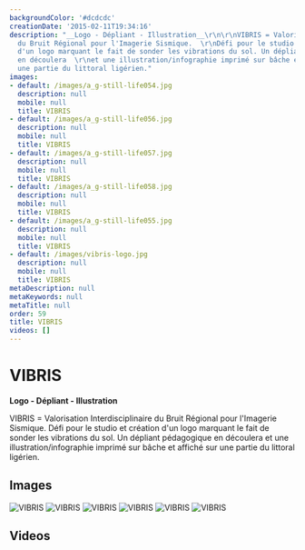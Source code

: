 ```yaml
---
backgroundColor: '#dcdcdc'
creationDate: '2015-02-11T19:34:16'
description: "__Logo - Dépliant - Illustration__\r\n\r\nVIBRIS = Valorisation Interdisciplinaire
  du Bruit Régional pour l'Imagerie Sismique.  \r\nDéfi pour le studio et création
  d'un logo marquant le fait de sonder les vibrations du sol. Un dépliant pédagogique
  en découlera  \r\net une illustration/infographie imprimé sur bâche et affiché sur
  une partie du littoral ligérien."
images:
- default: /images/a_g-still-life054.jpg
  description: null
  mobile: null
  title: VIBRIS
- default: /images/a_g-still-life056.jpg
  description: null
  mobile: null
  title: VIBRIS
- default: /images/a_g-still-life057.jpg
  description: null
  mobile: null
  title: VIBRIS
- default: /images/a_g-still-life058.jpg
  description: null
  mobile: null
  title: VIBRIS
- default: /images/a_g-still-life055.jpg
  description: null
  mobile: null
  title: VIBRIS
- default: /images/vibris-logo.jpg
  description: null
  mobile: null
  title: VIBRIS
metaDescription: null
metaKeywords: null
metaTitle: null
order: 59
title: VIBRIS
videos: []
---
```


# VIBRIS

__Logo - Dépliant - Illustration__

VIBRIS = Valorisation Interdisciplinaire du Bruit Régional pour l'Imagerie Sismique.
Défi pour le studio et création d'un logo marquant le fait de sonder les vibrations du sol. Un dépliant pédagogique en découlera
et une illustration/infographie imprimé sur bâche et affiché sur une partie du littoral ligérien.

## Images

![VIBRIS](/images/a_g-still-life054.jpg)
![VIBRIS](/images/a_g-still-life056.jpg)
![VIBRIS](/images/a_g-still-life057.jpg)
![VIBRIS](/images/a_g-still-life058.jpg)
![VIBRIS](/images/a_g-still-life055.jpg)
![VIBRIS](/images/vibris-logo.jpg)

## Videos
